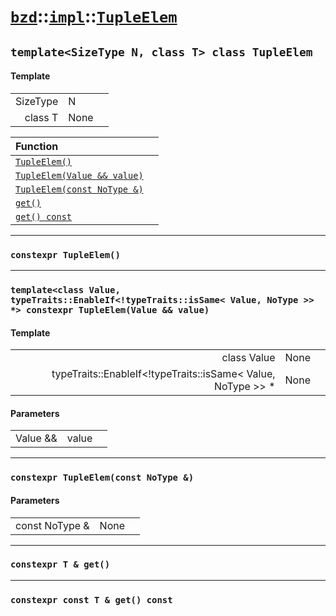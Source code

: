 # [`bzd`](../../../index.md)::[`impl`](../../index.md)::[`TupleElem`](../index.md)

## `template<SizeType N, class T> class TupleElem`

#### Template
||||
|---:|:---|:---|
|SizeType|N||
|class T|None||

|Function||
|:---|:---|
|[`TupleElem()`](./index.md)||
|[`TupleElem(Value && value)`](./index.md)||
|[`TupleElem(const NoType &)`](./index.md)||
|[`get()`](./index.md)||
|[`get() const`](./index.md)||
------
### `constexpr TupleElem()`

------
### `template<class Value, typeTraits::EnableIf<!typeTraits::isSame< Value, NoType >> *> constexpr TupleElem(Value && value)`

#### Template
||||
|---:|:---|:---|
|class Value|None||
|typeTraits::EnableIf<!typeTraits::isSame< Value, NoType >> *|None||
#### Parameters
||||
|---:|:---|:---|
|Value &&|value||
------
### `constexpr TupleElem(const NoType &)`

#### Parameters
||||
|---:|:---|:---|
|const NoType &|None||
------
### `constexpr T & get()`

------
### `constexpr const T & get() const`

